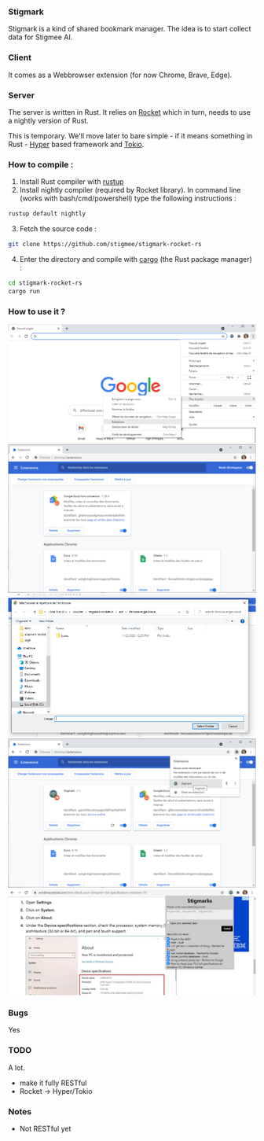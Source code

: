 ### Stigmark

Stigmark is a kind of shared bookmark manager. The idea is to start collect data for Stigmee AI.

### Client

It comes as a Webbrowser extension (for now Chrome, Brave, Edge).

### Server

The server is written in Rust. It relies on [Rocket](https://rocket.rs) which in turn, needs to use a nightly version of Rust.

This is temporary. We'll move later to bare simple - if it means something in Rust - [Hyper](https://hyper.rs/) based framework and [Tokio](https://tokio.rs/).

### How to compile :

1. Install Rust compiler with [rustup](https://rustup.rs/)
2. Install nightly compiler (required by Rocket library). In command line (works with bash/cmd/powershell) type the following instructions :

```bash
rustup default nightly
```

3. Fetch the source code :

```bash
git clone https://github.com/stigmee/stigmark-rocket-rs
```

4. Enter the directory and compile with [cargo](https://doc.rust-lang.org/cargo/) (the Rust package manager) :

```bash
cd stigmark-rocket-rs
cargo run
```

### How to use it ?

![step 1](/docs/img/snip-1.png)
![step 2](/docs/img/snip-2.png)
![step 3](/docs/img/snip-3.png)
![step 4](/docs/img/snip-4.png)
![step 5](/docs/img/snip-5.png)


### Bugs 

Yes

### TODO

A lot.

- make it fully RESTful
- Rocket -> Hyper/Tokio

### Notes

- Not RESTful yet
